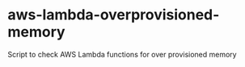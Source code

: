 # aws-lambda-overprovisioned-memory
Script to check AWS Lambda functions for over provisioned memory

